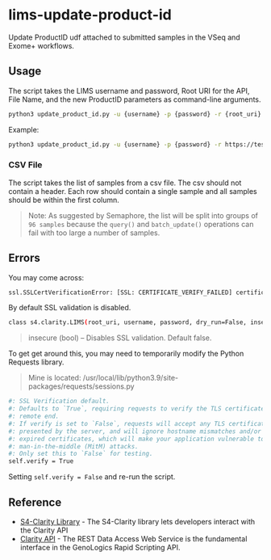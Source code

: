 # lims-update-product-id
Update ProductID udf attached to submitted samples in the VSeq and Exome+ workflows. 

## Usage
The script takes the LIMS username and password, Root URI for the API, File Name, and the new ProductID parameters as command-line arguments.
```sh
python3 update_product_id.py -u {username} -p {password} -r {root_uri} -f {file_name or file_path} -pi {product_id}
```
Example:
```sh
python3 update_product_id.py -u {username} -p {password} -r https://test.lims.lusk.helix.net/api/v2 -f test_lusk_samples_01.csv -pi 99999_22222_22222_11111
```
### CSV File
The script takes the list of samples from a csv file. The csv should not contain a header. Each row should contain a single sample and all samples should be within the first column. 

> Note: As suggested by Semaphore, the list will be split into groups of `96 samples` because the `query()` and `batch_update()` operations can fail with too large a number of samples.
## Errors
You may come across:
```sh
ssl.SSLCertVerificationError: [SSL: CERTIFICATE_VERIFY_FAILED] certificate verify failed: unable to get local issuer certificate
```

By default SSL validation is disabled. 
```sh
class s4.clarity.LIMS(root_uri, username, password, dry_run=False, insecure=False, log_requests=False, timeout=None)
```
> insecure (bool) – Disables SSL validation. Default false.

To get get around this, you may need to temporarily modify the Python Requests library.
> Mine is located: /usr/local/lib/python3.9/site-packages/requests/sessions.py
```sh
#: SSL Verification default.
#: Defaults to `True`, requiring requests to verify the TLS certificate at the
#: remote end.
#: If verify is set to `False`, requests will accept any TLS certificate
#: presented by the server, and will ignore hostname mismatches and/or
#: expired certificates, which will make your application vulnerable to
#: man-in-the-middle (MitM) attacks.
#: Only set this to `False` for testing.
self.verify = True
```
Setting `self.verify = False` and re-run the script.

## Reference
- [S4-Clarity Library] - The S4-Clarity library lets developers interact with the Clarity API
-  [Clarity API] - The REST Data Access Web Service is the fundamental interface in the GenoLogics Rapid Scripting API.

[//]: # (These are reference links used in the body of this note and get stripped out when the markdown processor does its job. There is no need to format nicely because it shouldn't be seen. Thanks SO - http://stackoverflow.com/questions/4823468/store-comments-in-markdown-syntax)

   [S4-Clarity Library]: <https://s4-clarity-lib.readthedocs.io/en/stable/>
   [Clarity API]: <https://d10e8rzir0haj8.cloudfront.net/4.2/REST.html>
   


